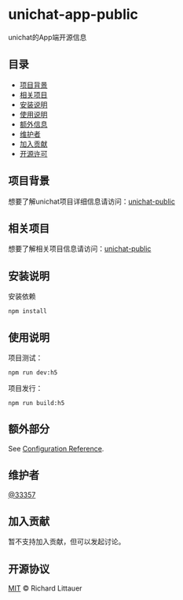 <!--
 * @Author: 33357
 * @Date: 2021-02-05 13:15:37
 * @LastEditTime: 2021-02-05 22:18:03
 * @LastEditors: 33357
-->

# unichat-app-public

unichat的App端开源信息

## 目录

- [项目背景](#项目背景)
- [相关项目](#相关项目)
- [安装说明](#安装说明)
- [使用说明](#使用说明)
- [额外信息](#额外信息)
- [维护者](#维护者)
- [加入贡献](#加入贡献)
- [开源许可](#开源许可)

## 项目背景

想要了解unichat项目详细信息请访问：[unichat-public](https://github.com/33357/unichat-public)

## 相关项目

想要了解相关项目信息请访问：[unichat-public](https://github.com/33357/unichat-public)

## 安装说明

安装依赖
```
npm install
```

## 使用说明

项目测试：
```
npm run dev:h5
```

项目发行：
```
npm run build:h5
```

## 额外部分

See [Configuration Reference](https://cli.vuejs.org/config/).

## 维护者

[@33357](https://github.com/33357)

## 加入贡献

暂不支持加入贡献，但可以发起讨论。

## 开源协议

[MIT](LICENSE) © Richard Littauer

